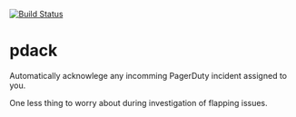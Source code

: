 [![Build Status](https://travis-ci.org/slariviere/pdack.svg?branch=master)](https://travis-ci.org/slariviere/pdack)

# pdack

Automatically acknowlege any incomming PagerDuty incident assigned to you.

One less thing to worry about during investigation of flapping issues.
